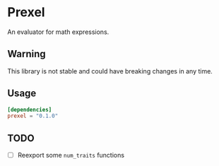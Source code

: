 # Prexel
An evaluator for math expressions.

## Warning
This library is not stable and could have breaking changes in any time.

## Usage
```toml
[dependencies]
prexel = "0.1.0"
```

## TODO

- [ ] Reexport some `num_traits` functions